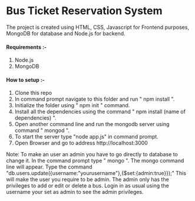 # Bus Ticket Reservation System

The project is created using HTML, CSS, Javascript for Frontend purposes, MongoDB for database and Node.js for backend.

#### Requirements :-

1) Node.js
2) MongoDB


#### How to setup :-

1) Clone this repo
2) In command prompt navigate to this folder and run " npm install ".
3) Initialize the folder using " npm init " command.
4) Install all the dependencies using the command " npm install (name of dependencies) ".
5) Open another command line and run the mongodb server using command " mongod ".
6) To start the server type "node app.js" in command prompt.
7) Open Browser and go to address http://localhost:3000

Note: To make an user an admin you have to go directly to database to change it.
      In the command prompt type " mongo ". The mongo command line will appear.
      Type the command "db.users.update({username:"yourusername"},{$set:{admin:true}});"
      This will make the user you require to be admin. The admin only has the privileges
      to add or edit or delete a bus. Login in as usual using the username your set as admin
      to see the admin privileges.
